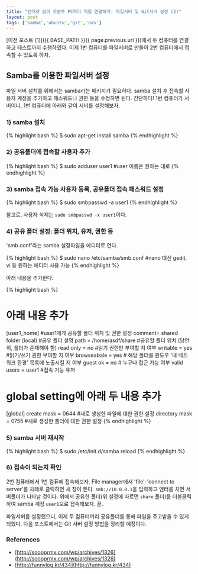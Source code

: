 ```yaml
---
title: "인터넷 없이 우분투 PC끼리 직접 연결하기: 파일서버 및 Git서버 설정 (2)" 
layout: post
tags: ['samba','ubuntu','git','nas']
---
```


[이전 포스트 (1)]({{ BASE_PATH }}{{ page.previous.url }})에서 두 컴퓨터를 연결하고 테스트까지 수행하였다. 이제 1번 컴퓨터를 파일서버로 만들어 2번 컴퓨터에서 접속할 수 있도록 하자.

## Samba를 이용한 파일서버 설정

파일 서버 설치를 위해서는 samba라는 패키지가 필요하다. samba 설치 후 접속할 사용자 계정을 추가하고 패스워드나 권한 등을 수정하면 된다. 간단하다! 1번 컴퓨터가 서버이니, 1번 컴퓨터에 아래와 같이 서버를 설정해보자.

### 1) samba 설치

{% highlight bash %}
$ sudo apt-get install samba
{% endhighlight %}

### 2) 공유폴더에 접속할 사용자 추가

{% highlight bash %}
$ sudo adduser user1 #user 이름은 원하는 대로
{% endhighlight %}

### 3) samba 접속 가능 사용자 등록, 공유폴더 접속 패스워드 설정

{% highlight bash %}
$ sudo smbpasswd -a user1
{% endhighlight %}

참고로, 사용자 삭제는 `sudo smbpasswd -x user1`이다.

### 4) 공유 폴더 설정: 폴더 위치, 유저, 권한 등

'smb.conf'라는 samba 설정파일을 에디터로 연다.

{% highlight bash %}
$ sudo nano /etc/samba/smb.conf #nano 대신 gedit, vi 등 원하는 에디터 사용 가능
{% endhighlight %}

아래 내용을 추가한다.

{% highlight bash %}
# 아래 내용 추가
[user1_home] #user1에게 공유할 폴더 위치 및 권한 설정
    comment= shared folder (local) #공유 폴더 설명
    path = /home/asdf/share #공유할 폴더 위치 (당연히, 폴더가 존재해야 함)
    read only = no #읽기 권한만 부여할 지 여부
    writable = yes #읽기/쓰기 권한 부여할 지 여부
    browseabale = yes # 해당 폴더를 윈도우 '내 네트워크 환경' 목록에 노출시킬 지 여부
    guest ok = no # 누구나 접근 가능 여부
    valid users = user1 #접속 가능 유저

# global setting에 아래 두 내용 추가
[global]
create mask = 0644  #새로 생성한 파일에 대한 권한 설정
directory mask = 0755 #새로 생성한 폴더에 대한 권한 설정
{% endhighlight %}

### 5) samba 서버 재시작

{% highlight bash %}
$ sudo /etc/init.d/samba reload
{% endhighlight %}

### 6) 접속이 되는지 확인

2번 컴퓨터에서 1번 컴퓨에 접속해보자. File manager에서 'file'-'connect to server'를 차례로 클릭하면 새 창이 뜬다. `smb://10.0.0.1`을 입력하고 엔터를 치면 서버폴더가 나타날 것이다. 위에서 공유한 폴더(위 설정에 따르면 `share` 폴더)를 더블클릭하여 samba 계정 `user1`으로 접속해보자. 끝.


파일서버를 설정했으니, 이제 두 컴퓨터끼리 공유폴더를 통해 파일을 주고받을 수 있게 되었다. 다음 포스트에서는 Git 서버 설정 방법을 정리할 예정이다.



### References
- [http://soooprmx.com/wp/archives/1326](http://soooprmx.com/wp/archives/1326)
- [http://funnylog.kr/434](http://funnylog.kr/434)